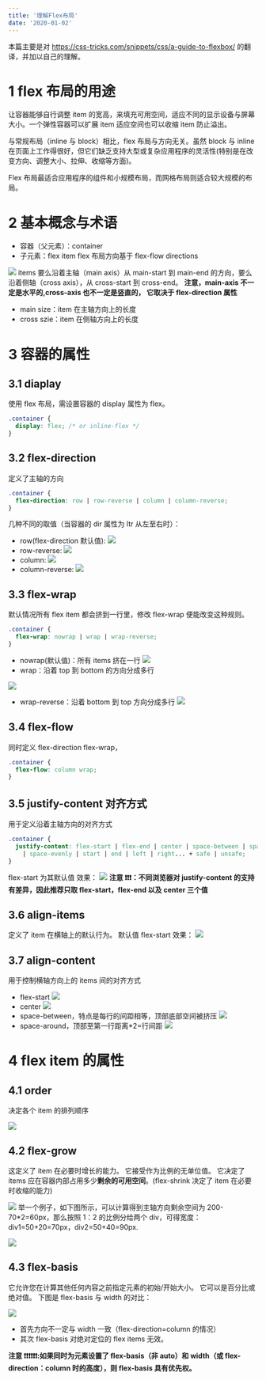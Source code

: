 ```yaml
---
title: '理解Flex布局'
date: '2020-01-02'
---
```


本篇主要是对
https://css-tricks.com/snippets/css/a-guide-to-flexbox/
的翻译，并加以自己的理解。

# 1 flex 布局的用途

让容器能够自行调整 item 的宽高，来填充可用空间，适应不同的显示设备与屏幕大小。一个弹性容器可以扩展 item 适应空间也可以收缩 item 防止溢出。

与常规布局（inline 与 block）相比，flex 布局与方向无关。虽然 block 与 inline 在页面上工作得很好，但它们缺乏支持大型或复杂应用程序的灵活性(特别是在改变方向、调整大小、拉伸、收缩等方面)。

Flex 布局最适合应用程序的组件和小规模布局，而网格布局则适合较大规模的布局。

# 2 基本概念与术语

- 容器（父元素）：container
- 子元素：flex item
  flex 布局方向基于 flex-flow directions

![](https://user-gold-cdn.xitu.io/2020/7/3/173136c8489b09bb?w=866&h=457&f=png&s=54502)
items 要么沿着主轴（main axis）从 main-start 到 main-end 的方向，要么沿着侧轴（cross axis），从 cross-start 到 cross-end。
**注意，main-axis 不一定是水平的,cross-axis 也不一定是竖直的， 它取决于 flex-direction 属性**

- main size：item 在主轴方向上的长度
- cross szie：item 在侧轴方向上的长度

# 3 容器的属性

## 3.1 diaplay

使用 flex 布局，需设置容器的 display 属性为 flex。

```css
.container {
  display: flex; /* or inline-flex */
}
```

## 3.2 flex-direction

定义了主轴的方向

```css
.container {
  flex-direction: row | row-reverse | column | column-reverse;
}
```

几种不同的取值（当容器的 dir 属性为 ltr 从左至右时）：

- row(flex-direction 默认值):
  ![](https://user-gold-cdn.xitu.io/2020/7/3/17313a8c22e0bd26?w=405&h=266&f=png&s=7186)
- row-reverse:
  ![](https://user-gold-cdn.xitu.io/2020/7/3/17313a9d6143f0c1?w=380&h=219&f=png&s=6000)
- column:
  ![](https://user-gold-cdn.xitu.io/2020/7/3/17313aa81649bf34?w=390&h=367&f=png&s=10959)
- column-reverse:
  ![](https://user-gold-cdn.xitu.io/2020/7/3/17313b0b3f7c2836?w=375&h=356&f=png&s=9072)

## 3.3 flex-wrap

默认情况所有 flex item 都会挤到一行里，修改 flex-wrap 便能改变这种规则。

```css
.container {
  flex-wrap: nowrap | wrap | wrap-reverse;
}
```

- nowrap(默认值)：所有 items 挤在一行
  ![](https://user-gold-cdn.xitu.io/2020/7/3/17313bfcfa75d20f?w=401&h=280&f=png&s=9023)
- wrap：沿着 top 到 bottom 的方向分成多行

![](https://user-gold-cdn.xitu.io/2020/7/3/17313c0355fff4a6?w=343&h=292&f=png&s=8920)

- wrap-reverse：沿着 bottom 到 top 方向分成多行
  ![](https://user-gold-cdn.xitu.io/2020/7/3/17313c13e1cf4241?w=437&h=436&f=png&s=15694)

## 3.4 flex-flow

同时定义 flex-direction flex-wrap，

```css
.container {
  flex-flow: column wrap;
}
```

## 3.5 justify-content 对齐方式

用于定义沿着主轴方向的对齐方式

```css
.container {
  justify-content: flex-start | flex-end | center | space-between | space-around
    | space-evenly | start | end | left | right... + safe | unsafe;
}
```

flex-start 为其默认值
效果：
![](https://user-gold-cdn.xitu.io/2020/7/3/17313d19a3dd9803?w=410&h=679&f=png&s=87258)
**注意 ❗❗❗：不同浏览器对 justify-content 的支持有差异，因此推荐只取 flex-start，flex-end 以及 center 三个值**

## 3.6 align-items

定义了 item 在横轴上的默认行为。
默认值 flex-start
效果：
![](https://user-gold-cdn.xitu.io/2020/7/3/17313dbc2e64bc1b?w=381&h=473&f=png&s=78152)

## 3.7 align-content

用于控制横轴方向上的 items 间的对齐方式

- flex-start
  ![](https://user-gold-cdn.xitu.io/2020/7/3/17313ecf4c51cf35?w=258&h=335&f=png&s=5673)
- center
  ![](https://user-gold-cdn.xitu.io/2020/7/3/17313f10380f8042?w=282&h=302&f=png&s=5585)
- space-between，特点是每行的间距相等，顶部底部空间被挤压
  ![](https://user-gold-cdn.xitu.io/2020/7/3/17313f3491457479?w=179&h=177&f=png&s=14374)
- space-around，顶部至第一行距离\*2=行间距
  ![](https://user-gold-cdn.xitu.io/2020/7/3/17313f4c4986fb29?w=189&h=163&f=png&s=14021)

# 4 flex item 的属性

## 4.1 order

决定各个 item 的排列顺序

![](https://user-gold-cdn.xitu.io/2020/7/3/17314022219955e4?w=375&h=344&f=png&s=46453)

## 4.2 flex-grow

这定义了 item 在必要时增长的能力。 它接受作为比例的无单位值。 它决定了 items 应在容器内部占用多少**剩余的可用空间**。(flex-shrink 决定了 item 在必要时收缩的能力)

![](https://user-gold-cdn.xitu.io/2020/7/3/17314049a9c25baf?w=383&h=193&f=png&s=26283)
举一个例子，如下图所示，可以计算得到主轴方向剩余空间为 200-70\*2=60px，那么按照 1：2 的比例分给两个 div，可得宽度：div1=50+20=70px，div2=50+40=90px.

![](https://user-gold-cdn.xitu.io/2020/7/3/173141c423948b52?w=610&h=422&f=png&s=14722)

## 4.3 flex-basis

它允许您在计算其他任何内容之前指定元素的初始/开始大小。 它可以是百分比或绝对值。
下图是 flex-basis 与 width 的对比：

![](https://user-gold-cdn.xitu.io/2020/7/3/173142941ce89735?w=690&h=500&f=png&s=51910)

- 首先方向不一定与 width 一致（flex-direction=column 的情况）
- 其次 flex-basis 对绝对定位的 flex items 无效。

**注意 ❗❗❗❗❗❗:如果同时为元素设置了 flex-basis（非 auto）和 width（或 flex-direction：column 时的高度），则 flex-basis 具有优先权。**
